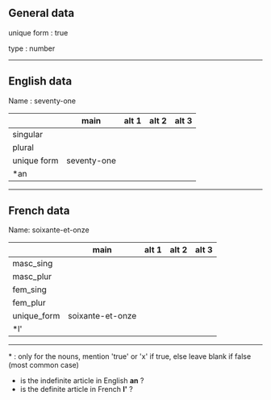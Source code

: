 ## General data

unique form : true

type : number

---

## English data

Name : seventy-one

|             |    main     | alt 1 | alt 2 | alt 3 |
| :---------- | :---------: | :---: | :---: | ----- |
| singular    |             |       |       |       |
| plural      |             |       |       |       |
| unique form | seventy-one |       |       |       |
| \*an        |             |       |       |       |

---

## French data

Name: soixante-et-onze

|             |       main       | alt 1 | alt 2 | alt 3 |
| :---------- | :--------------: | :---: | :---: | :---: |
| masc_sing   |                  |       |       |       |
| masc_plur   |                  |       |       |       |
| fem_sing    |                  |       |       |       |
| fem_plur    |                  |       |       |       |
| unique_form | soixante-et-onze |       |       |       |
| \*l'        |                  |       |       |       |

---

\* : only for the nouns, mention 'true' or 'x' if true, else leave blank if false (most common case)

- is the indefinite article in English **an** ?
- is the definite article in French **l'** ?

